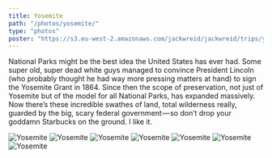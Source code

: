 ```yaml
---
title: Yosemite
path: "/photos/yosemite/"
type: "photos"
poster: "https://s3.eu-west-2.amazonaws.com/jackwreid/jackwreid/trips/yosemite/valley-wide.jpg"
---
```


National Parks might be the best idea the United States has ever had. Some super old, super dead white guys managed to convince President Lincoln (who probably thought he had way more pressing matters at hand) to sign the Yosemite Grant in 1864. Since then the scope of preservation, not just of Yosemite but of the model for all National Parks, has expanded massively. Now there’s these incredible swathes of land, total wilderness really, guarded by the big, scary federal government — so don’t drop your goddamn Starbucks on the ground. I like it.

<img alt="Yosemite" src="https://s3.eu-west-2.amazonaws.com/jackwreid/jackwreid/trips/yosemite/valley-wide.jpg" />
<img alt="Yosemite" src="https://s3.eu-west-2.amazonaws.com/jackwreid/jackwreid/trips/yosemite/falls-distant.jpg" />
<img alt="Yosemite" src="https://s3.eu-west-2.amazonaws.com/jackwreid/jackwreid/trips/yosemite/forest.jpg" />
<img alt="Yosemite" src="https://s3.eu-west-2.amazonaws.com/jackwreid/jackwreid/trips/yosemite/falls-forest.jpg" />
<img alt="Yosemite" src="https://s3.eu-west-2.amazonaws.com/jackwreid/jackwreid/trips/yosemite/falls-bw.jpg" />
<img alt="Yosemite" src="https://s3.eu-west-2.amazonaws.com/jackwreid/jackwreid/trips/yosemite/rock-relief.jpg" />
<img alt="Yosemite" src="https://s3.eu-west-2.amazonaws.com/jackwreid/jackwreid/trips/yosemite/half-dome-forest.jpg" />
